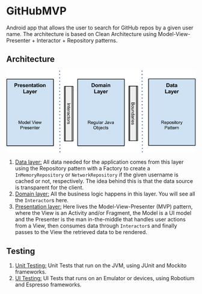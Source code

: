 # GitHubMVP
Android app that allows the user to search for GitHub repos by a given user name. The architecture is based on Clean Architecture using Model-View-Presenter + Interactor + Repository patterns.

## Architecture 
![App architecture](/images/architecture_android.png)

1. [Data layer:](https://github.com/AnDevCba/GitHubMVP/tree/master/app/src/main/java/com/andevcba/githubmvp/data) All data needed for the application comes from this layer using the Repository pattern with a Factory to create a `InMemoryRepository` or `NetworkRepository` if the given username is cached or not, respectively. The idea behind this is that the data source is transparent for the client.
2. [Domain layer:](https://github.com/AnDevCba/GitHubMVP/tree/master/app/src/main/java/com/andevcba/githubmvp/domain/interactor) All the business logic happens in this layer. You will see all the `Interactor`s here.
3. [Presentation layer:](https://github.com/AnDevCba/GitHubMVP/tree/master/app/src/main/java/com/andevcba/githubmvp/presentation) Here lives the Model-View-Presenter (MVP) pattern, where the View is an Activity and/or Fragment, the Model is a UI model and the Presenter is the man in-the-middle that handles user actions from a View, then consumes data through `Interactor`s and finally passes to the View the retrieved data to be rendered.

## Testing
1. [Unit Testing:](https://github.com/AnDevCba/GitHubMVP/tree/master/app/src/test) Unit Tests that run on the JVM, using JUnit and Mockito frameworks.
2. [UI Testing:](https://github.com/AnDevCba/GitHubMVP/tree/master/app/src/androidTest) UI Tests that runs on an Emulator or devices, using Robotium and Espresso frameworks.
